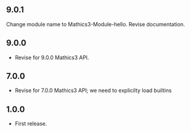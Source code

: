 9.0.1
-----

Change module name to Mathics3-Module-hello. Revise documentation.


9.0.0
-----

* Revise for 9.0.0 Mathics3 API.


7.0.0
-----

* Revise for 7.0.0 Mathics3 API; we need to explicilty load builtins


1.0.0
-----

* First release.
